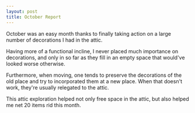 ```yaml
---
layout: post
title: October Report
---
```


October was an easy month thanks to
finally taking action on a large number
of decorations I had in the attic.

Having more of a functional incline,
I never placed much importance on decorations,
and only in so far as they fill in an empty
space that would've looked worse otherwise.

Furthermore, when moving, one tends to preserve the
decorations of the old place and try
to incorporated them at a new place.
When that doesn't work, they're usually
relegated to the attic.

This attic exploration helped not only
free space in the attic, but also helped
me net 20 items rid this month.
